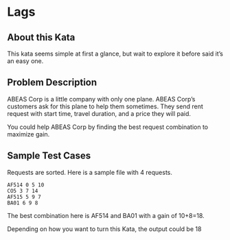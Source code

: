 # Lags

## About this Kata

This kata seems simple at first a glance, but wait to explore it before said it’s an easy one.

## Problem Description

ABEAS Corp is a little company with only one plane. ABEAS Corp’s customers ask for this plane to help them sometimes. They send rent request with start time, travel duration, and a price they will paid.

You could help ABEAS Corp by finding the best request combination to maximize gain.

## Sample Test Cases

Requests are sorted. Here is a sample file with 4 requests.

```
AF514 0 5 10
CO5 3 7 14
AF515 5 9 7
BA01 6 9 8
```

The best combination here is AF514 and BA01 with a gain of 10+8=18.

Depending on how you want to turn this Kata, the output could be 18

